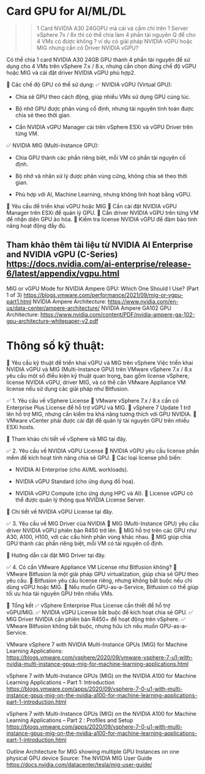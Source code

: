 # Card GPU for AI/ML/DL

>> 1 Card NVIDIA A30 24GGPU mà cài và cắm chỉ trên 1 Server vSphere 7x / 8x thì có thể chia làm 4 phần tài nguyên Q để cho 4 VMs có được không ? ví dụ có giải pháp NVIDIA vGPU hoặc MIG nhưng cần có Driver NVIDIA vGPU?

Có thể chia 1 card NVIDIA A30 24GB GPU thành 4 phần tài nguyên để sử dụng cho 4 VMs trên vSphere 7.x / 8.x, nhưng cần chọn đúng chế độ vGPU hoặc MIG và cài đặt driver NVIDIA vGPU phù hợp2.

🔹 Các chế độ GPU có thể sử dụng:
✅ NVIDIA vGPU (Virtual GPU):

- Chia sẻ GPU theo cách động, giúp nhiều VMs sử dụng GPU cùng lúc.

- Bộ nhớ GPU được phân vùng cố định, nhưng tài nguyên tính toán được chia sẻ theo thời gian.

- Cần NVIDIA vGPU Manager cài trên vSphere ESXi và vGPU Driver trên từng VM.

✅ NVIDIA MIG (Multi-Instance GPU):

- Chia GPU thành các phần riêng biệt, mỗi VM có phần tài nguyên cố định.

- Bộ nhớ và nhân xử lý được phân vùng cứng, không chia sẻ theo thời gian.

- Phù hợp với AI, Machine Learning, nhưng không linh hoạt bằng vGPU.

🔹 Yêu cầu để triển khai vGPU hoặc MIG
📌 Cần cài đặt NVIDIA vGPU Manager trên ESXi để quản lý GPU. 
📌 Cần driver NVIDIA vGPU trên từng VM để nhận diện GPU ảo hóa. 
📌 Kiểm tra license NVIDIA vGPU để đảm bảo tính năng hoạt động đầy đủ.

Tham khảo thêm tài liệu từ  NVIDIA AI Enterprise and NVIDIA vGPU (C-Series) https://docs.nvidia.com/ai-enterprise/release-6/latest/appendix/vgpu.html
-
MIG or vGPU Mode for NVIDIA Ampere GPU: Which One Should I Use? (Part 1 of 3)
https://blogs.vmware.com/performance/2021/09/mig-or-vgpu-part1.html
NVIDIA Ampere Architecture: https://www.nvidia.com/en-us/data-center/ampere-architecture/
NVIDIA Ampere GA102 GPU Architecture: https://www.nvidia.com/content/PDF/nvidia-ampere-ga-102-gpu-architecture-whitepaper-v2.pdf


# Thông số kỹ thuật:
🔹 Yêu cầu kỹ thuật để triển khai vGPU và MIG trên vSphere
Việc triển khai NVIDIA vGPU và MIG (Multi-Instance GPU) trên VMware vSphere 7.x / 8.x yêu cầu một số điều kiện kỹ thuật quan trọng, bao gồm license vSphere, license NVIDIA vGPU, driver MIG, và có thể cần VMware Appliance VM license nếu sử dụng các giải pháp như Bitfusion.

✅ 1. Yêu cầu về vSphere License
📌 VMware vSphere 7.x / 8.x cần có Enterprise Plus License để hỗ trợ vGPU và MIG. 
📌 vSphere 7 Update 1 trở lên hỗ trợ MIG, nhưng cần kiểm tra khả năng tương thích với GPU NVIDIA. 
📌 VMware vCenter phải được cài đặt để quản lý tài nguyên GPU trên nhiều ESXi hosts.

🔹 Tham khảo chi tiết về vSphere và MIG tại đây.

✅ 2. Yêu cầu về NVIDIA vGPU License
📌 NVIDIA vGPU yêu cầu license phần mềm để kích hoạt tính năng chia sẻ GPU. 
📌 Các loại license phổ biến:

- NVIDIA AI Enterprise (cho AI/ML workloads).

- NVIDIA vGPU Standard (cho ứng dụng đồ họa).

- NVIDIA vGPU Compute (cho ứng dụng HPC và AI). 
📌 License vGPU có thể được quản lý thông qua NVIDIA License Server.

🔹 Chi tiết về NVIDIA vGPU License tại đây.

✅ 3. Yêu cầu về MIG Driver của NVIDIA
📌 MIG (Multi-Instance GPU) yêu cầu driver NVIDIA vGPU phiên bản R450 trở lên. 
📌 MIG hỗ trợ trên các GPU như A30, A100, H100, với các cấu hình phân vùng khác nhau. 
📌 MIG giúp chia GPU thành các phần riêng biệt, mỗi VM có tài nguyên cố định.

🔹 Hướng dẫn cài đặt MIG Driver tại đây.

✅ 4. Có cần VMware Appliance VM License như Bitfusion không?
📌 VMware Bitfusion là một giải pháp GPU virtualization, giúp chia sẻ GPU theo yêu cầu. 
📌 Bitfusion yêu cầu license riêng, nhưng không bắt buộc nếu chỉ dùng vGPU hoặc MIG. 
📌 Nếu muốn GPU-as-a-Service, Bitfusion có thể giúp tối ưu hóa tài nguyên GPU trên nhiều VMs.

🔹 Tổng kết
✅ vSphere Enterprise Plus License cần thiết để hỗ trợ vGPU/MIG. 
✅ NVIDIA vGPU License bắt buộc để kích hoạt chia sẻ GPU. 
✅ MIG Driver NVIDIA cần phiên bản R450+ để hoạt động trên vSphere. 
✅ VMware Bitfusion không bắt buộc, nhưng hữu ích nếu muốn GPU-as-a-Service.

VMware vSphere 7 with NVIDIA Multi-Instance GPUs (MIG) for Machine Learning Applications:
https://blogs.vmware.com/vsphere/2020/09/vmware-vsphere-7-u1-with-nvidia-multi-instance-gpus-mig-for-machine-learning-applications.html

vSphere 7 with Multi-Instance GPUs (MIG) on the NVIDIA A100 for Machine Learning Applications – Part 1: Introduction
https://blogs.vmware.com/apps/2020/09/vsphere-7-0-u1-with-multi-instance-gpus-mig-on-the-nvidia-a100-for-machine-learning-applications-part-1-introduction.html

vSphere 7 with Multi-Instance GPUs (MIG) on the NVIDIA A100 for Machine Learning Applications – Part 2 : Profiles and Setup
https://blogs.vmware.com/apps/2020/09/vsphere-7-0-u1-with-multi-instance-gpus-mig-on-the-nvidia-a100-for-machine-learning-applications-part-1-introduction.html

Outline Architecture for MIG showing multiple GPU Instances on one physical GPU device Source: The NVIDIA MIG User Guide
https://docs.nvidia.com/datacenter/tesla/mig-user-guide/
